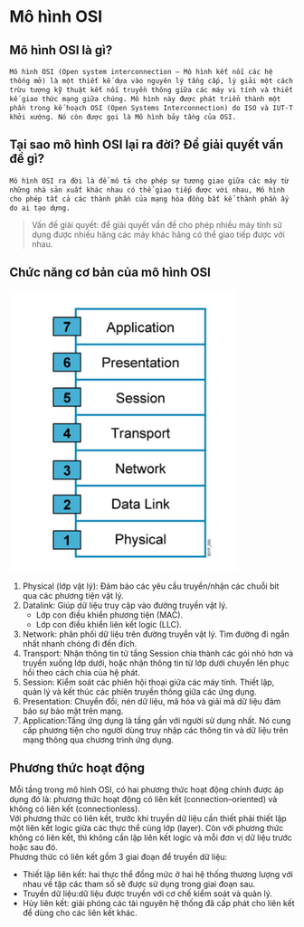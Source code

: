 # Mô hình OSI
## Mô hình OSI là gì?
    Mô hình OSI (Open system interconnection – Mô hình kết nối các hệ thống mở) là một thiết kế dựa vào nguyên lý tầng cấp, lý giải một cách trừu tượng kỹ thuật kết nối truyền thông giữa các máy vi tính và thiết kế giao thức mạng giữa chúng. Mô hình này được phát triển thành một phần trong kế hoạch OSI (Open Systems Interconnection) do ISO và IUT-T khởi xướng. Nó còn được gọi là Mô hình bảy tầng của OSI. 
## Tại sao mô hình OSI lại ra đời? Để giải quyết vấn đề gì?
    Mô hình OSI ra đời là để mô tả cho phép sự tương giao giữa các máy từ những nhà sản xuất khác nhau có thể giao tiếp được với nhau, Mô hình cho phép tất cả các thành phần của mạng hòa đồng bất kể thành phần ấy do ai tạo dựng.
> Vấn đề giải quyết: để giải quyết vấn đề cho phép nhiều máy tính sử dụng được nhiều hãng các máy khác hãng có thể giao tiếp được với nhau.

## Chức năng cơ bản của mô hình OSI
![](../CCNA/images/z3424395825462_70c8cd35e3f74c2cde5412bebfb18659.jpg)    
1. Physical (lớp vật lý): Đảm bảo các yêu cầu truyền/nhận các chuỗi bit qua các phương tiện vật lý.
2. Datalink: Giúp dữ liệu truy cập vào đường truyền vật lý.
    * Lớp con điều khiển phương tiện (MAC).
    * Lớp con điều khiển liên kết logic (LLC).
3. Network: phân phối dữ liệu trên đường truyền vật lý. Tìm đường đi ngắn nhất nhanh chóng đi đến đích.
4. Transport: Nhận thông tin từ tầng Session chia thành các gói nhỏ hơn và truyền xuống lớp dưới, hoặc nhận thông tin từ lớp dưới chuyển lên phục hồi theo cách chia của hệ phát.
5. Session: Kiểm soát các phiên hội thoại giữa các máy tính. Thiết lập, quản lý và kết thúc các phiên truyền thông giữa các ứng dụng.
6. Presentation: Chuyển đổi, nén dữ liệu, mã hóa và giải mã dữ liệu đảm bảo sự bảo mật trên mạng.
7. Application:Tầng ứng dụng là tầng gần với người sử dụng nhất. Nó cung cấp phương tiện cho người dùng truy nhập các thông tin và dữ liệu trên mạng thông qua chương trình ứng dụng.
## Phương thức hoạt động
Mỗi tầng trong mô hình OSI, có hai phương thức hoạt động chính được áp dụng đó là: phương thức hoạt động có liên kết (connection–oriented) và không có liên kết (connectionless).     
Với phương thức có liên kết, trước khi truyền dữ liệu cần thiết phải thiết lập một liên kết logic giữa các thực thể cùng lớp (layer). Còn với phương thức không có liên kết, thì không cần lập liên kết logic và mỗi đơn vị dữ liệu trước hoặc sau đó.     
Phương thức có liên kết gồm 3 giai đoạn để truyền dữ liệu:
* Thiết lập liên kết: hai thực thể đồng mức ở hai hệ thống thương lượng với nhau về tập các tham số sẽ được sử dụng trong giai đoạn sau.
* Truyền dữ liệu:dữ liệu được truyền với cơ chế kiểm soát và quản lý.
* Hủy liên kết: giải phóng các tài nguyên hệ thống đã cấp phát cho liên kết để dùng cho các liên kết khác.

